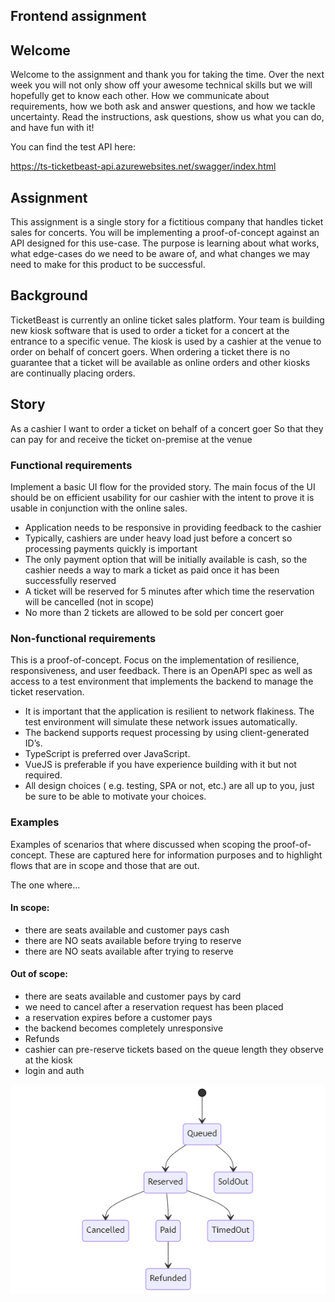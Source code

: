 ## Frontend assignment

## Welcome

Welcome to the assignment and thank you for taking the time. 
Over the next week you will not only show off your awesome technical skills but we will hopefully get to know each other. 
How we communicate about requirements, how we both ask and answer questions, and how we tackle uncertainty. 
Read the instructions, ask questions, show us what you can do, and have fun with it! 

You can find the test API here:

https://ts-ticketbeast-api.azurewebsites.net/swagger/index.html


## Assignment

This assignment is a single story for a fictitious company that handles ticket sales for concerts. 
You will be implementing a proof-of-concept against an API designed for this use-case.
The purpose is learning about what works, what edge-cases do we need to be aware of, and what changes we may need to make for this product to be successful. 


## Background
 
TicketBeast is currently an online ticket sales platform. Your team is building new kiosk software that is used to order a ticket for a concert at the entrance to a specific venue. The kiosk is used by a cashier at the venue to order on behalf of concert goers.
When ordering a ticket there is no guarantee that a ticket will be available as online orders and other kiosks are continually placing orders.
 
## Story
 
As a cashier
I want to order a ticket on behalf of a concert goer
So that they can pay for and receive the ticket on-premise at the venue
 
### Functional requirements
 
Implement a basic UI flow for the provided story. The main focus of the UI should be on efficient usability for our cashier with the intent to prove it is usable in conjunction with the online sales.
 
- Application needs to be responsive in providing feedback to the cashier
- Typically, cashiers are under heavy load just before a concert so processing payments quickly is important
- The only payment option that will be initially available is cash, so the cashier needs a way to mark a ticket as paid once it has been successfully reserved
- A ticket will be reserved for 5 minutes after which time the reservation will be cancelled (not in scope)
- No more than 2 tickets are allowed to be sold per concert goer
 
### Non-functional requirements
 
This is a proof-of-concept. Focus on the implementation of resilience, responsiveness, and user feedback. 
There is an OpenAPI spec as well as access to a test environment that implements the backend to manage the ticket reservation.
 
- It is important that the application is resilient to network flakiness. The test environment will simulate these network issues automatically.  
- The backend supports request processing by using client-generated ID’s.
- TypeScript is preferred over JavaScript.
- VueJS is preferable if you have experience building with it but not required.
- All design choices ( e.g.  testing, SPA or not, etc.) are all up to you, just be sure to be able to motivate your choices.

### Examples
 
Examples of scenarios that where discussed when scoping the proof-of-concept. These are captured here for information purposes and to highlight flows that are in scope and those that are out.
 
The one where...
 
#### In scope:
 
- there are seats available and customer pays cash
- there are NO seats available before trying to reserve
- there are NO seats available after trying to reserve

#### Out of scope:
 
- there are seats available and customer pays by card
- we need to cancel after a reservation request has been placed
- a reservation expires before a customer pays
- the backend becomes completely unresponsive
- Refunds
- cashier can pre-reserve tickets based on the queue length they observe at the kiosk
- login and auth

![Flow](assets/mermaid-diagram-20210610170756.png)

